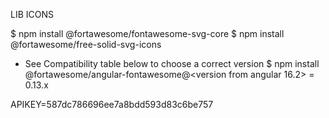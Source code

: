 LIB ICONS

$ npm install @fortawesome/fontawesome-svg-core
$ npm install @fortawesome/free-solid-svg-icons
- See Compatibility table below to choose a correct version
$ npm install @fortawesome/angular-fontawesome@<version from angular 16.2> = 0.13.x


APIKEY=587dc786696ee7a8bdd593d83c6be757
